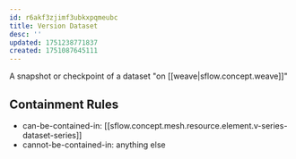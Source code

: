 ```yaml
---
id: r6akf3zjimf3ubkxpqmeubc
title: Version Dataset
desc: ''
updated: 1751238771837
created: 1751087645111
---
```


A snapshot or checkpoint of a dataset "on [[weave|sflow.concept.weave]]"

## Containment Rules

- can-be-contained-in: [[sflow.concept.mesh.resource.element.v-series-dataset-series]]
- cannot-be-contained-in: anything else